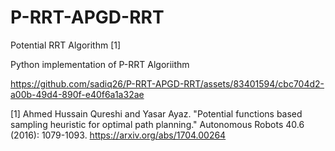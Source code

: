 # P-RRT-APGD-RRT
Potential RRT Algorithm [1]

Python implementation of P-RRT Algoriithm


https://github.com/sadiq26/P-RRT-APGD-RRT/assets/83401594/cbc704d2-a00b-49d4-890f-e40f6a1a32ae



[1] Ahmed Hussain Qureshi and Yasar Ayaz. "Potential functions based sampling heuristic for optimal path planning." Autonomous Robots 40.6 (2016): 1079-1093. https://arxiv.org/abs/1704.00264



